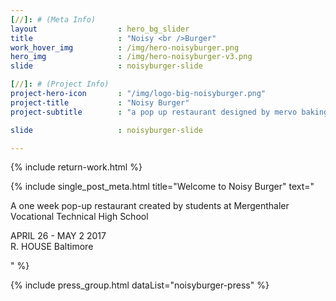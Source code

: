 ```yaml
---
[//]: # (Meta Info)
layout 					: hero_bg_slider
title 					: "Noisy <br />Burger"
work_hover_img			: /img/hero-noisyburger.png
hero_img				: /img/hero-noisyburger-v3.png
slide					: noisyburger-slide

[//]: # (Project Info)
project-hero-icon 		: "/img/logo-big-noisyburger.png"
project-title 			: "Noisy Burger"
project-subtitle 		: "a pop up restaurant designed by mervo baking trade students"

slide					: noisyburger-slide

---
```

{% include return-work.html %}
<div class="single_post_wrapper the_slider">
	{% include single_post_meta.html
		title="Welcome to Noisy Burger"
		text="<p>A one week pop-up restaurant created by students at Mergenthaler Vocational Technical High School</p>
		<p>APRIL 26 - MAY 2 2017<br/>R. HOUSE Baltimore</p>"
	%}
</div>

{%	include press_group.html dataList="noisyburger-press" %}
